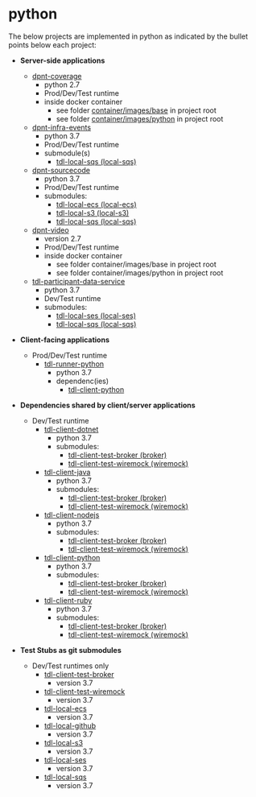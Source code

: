 # python

The below projects are implemented in python as indicated by the bullet points below each project:

- **Server-side applications**
    + [dpnt-coverage](dpnt-coverage.md)
        - python 2.7 
        - Prod/Dev/Test runtime
        * inside docker container 
            * see folder [container/images/base](https://github.com/julianghionoiu/dpnt-coverage/tree/master/container/images/base) in project root
            * see folder [container/images/python](https://github.com/julianghionoiu/dpnt-coverage/tree/master/container/images/python) in project root
    + [dpnt-infra-events](dpnt-infra-events.md)
        - python 3.7 
        - Prod/Dev/Test runtime
        * submodule(s)
            - [tdl-local-sqs (local-sqs)](https://github.com/julianghionoiu/tdl-local-sqs)
    + [dpnt-sourcecode](dpnt-sourcecode.md)
        - python 3.7 
        - Prod/Dev/Test runtime
        * submodules:
            - [tdl-local-ecs (local-ecs)](tdl-local-ecs.md)
            - [tdl-local-s3 (local-s3)](tdl-local-s3.md)
            - [tdl-local-sqs (local-sqs)](tdl-local-sqs.md)    
    + [dpnt-video](dpnt-video.md)
        * version 2.7
        * Prod/Dev/Test runtime
        * inside docker container 
            * see folder container/images/base in project root
            * see folder container/images/python in project root
    + [tdl-participant-data-service](tdl-participant-data-service.md)
        + python 3.7 
        + Dev/Test runtime
        + submodules:
            + [tdl-local-ses (local-ses)](tdl-local-ses.md)
            + [tdl-local-sqs (local-sqs)](tdl-local-sqs.md)

- **Client-facing applications**
    + Prod/Dev/Test runtime
        * [tdl-runner-python](tdl-runner-python.md)
            - python 3.7 
            - dependenc(ies)
                * [tdl-client-python](tdl-client-python.md)

- **Dependencies shared by client/server applications**
    - Dev/Test runtime
        * [tdl-client-dotnet](tdl-client-dotnet.md)
            + python 3.7 
            - submodules:
                + [tdl-client-test-broker (broker)](tdl-client-test-broker.md)
                + [tdl-client-test-wiremock (wiremock)](tdl-client-test-wiremock.md)
        * [tdl-client-java](tdl-client-java.md)
            + python 3.7 
            - submodules:
                + [tdl-client-test-broker (broker)](tdl-client-test-broker.md)
                + [tdl-client-test-wiremock (wiremock)](tdl-client-test-wiremock.md)
        * [tdl-client-nodejs](tdl-client-nodejs.md)
            + python 3.7 
            - submodules:
                + [tdl-client-test-broker (broker)](tdl-client-test-broker.md)
                + [tdl-client-test-wiremock (wiremock)](tdl-client-test-wiremock.md)
        * [tdl-client-python](tdl-client-python.md)
            + python 3.7 
            - submodules:
                + [tdl-client-test-broker (broker)](tdl-client-test-broker.md)
                + [tdl-client-test-wiremock (wiremock)](tdl-client-test-wiremock.md)
        * [tdl-client-ruby](tdl-client-ruby.md)
            + python 3.7 
            - submodules:
                + [tdl-client-test-broker (broker)](tdl-client-test-broker.md)
                + [tdl-client-test-wiremock (wiremock)](tdl-client-test-wiremock.md)

- **Test Stubs as git submodules**
    - Dev/Test runtimes only
        + [tdl-client-test-broker](tdl-client-test-broker.md)
            * version 3.7
        + [tdl-client-test-wiremock](tdl-client-test-wiremock.md)
            * version 3.7
        - [tdl-local-ecs](tdl-local-ecs.md)
            * version 3.7
        - [tdl-local-github](tdl-local-github.md)
            * version 3.7
        - [tdl-local-s3](tdl-local-s3.md)
            * version 3.7
        - [tdl-local-ses](tdl-local-ses.md)
            * version 3.7
        - [tdl-local-sqs](tdl-local-sqs.md)
            * version 3.7